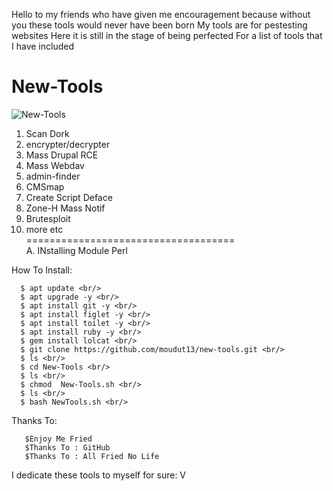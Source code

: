 Hello to my friends who have given me encouragement because without you these tools would never have been born
My tools are for pestesting websites
Here it is still in the stage of being perfected
For a list of tools that I have included

# New-Tools


![New-Tools](https://i.ibb.co/vYySfyt/New-Tools.png)

  1. Scan Dork
  2. encrypter/decrypter
  3. Mass Drupal RCE
  4. Mass Webdav
  5. admin-finder
  6. CMSmap
  7. Create Script Deface
  8. Zone-H Mass Notif
  9. Brutesploit
  10. more etc <br/>
 ==================================== <br/>
  A. INstalling Module Perl <br/>
  
  
How To Install:

      $ apt update <br/>
      $ apt upgrade -y <br/>
      $ apt install git -y <br/>
      $ apt install figlet -y <br/>
      $ apt install toilet -y <br/>
      $ apt install ruby -y <br/>
      $ gem install lolcat <br/>
      $ git clone https://github.com/moudut13/new-tools.git <br/>
      $ ls <br/>
      $ cd New-Tools <br/>
      $ ls <br/>
      $ chmod  New-Tools.sh <br/>
      $ ls <br/>
      $ bash NewTools.sh <br/>
  
 

Thanks To:
       
       $Enjoy Me Fried 
       $Thanks To : GitHub
       $Thanks To : All Fried No Life 
  



I dedicate these tools to myself for sure: V

